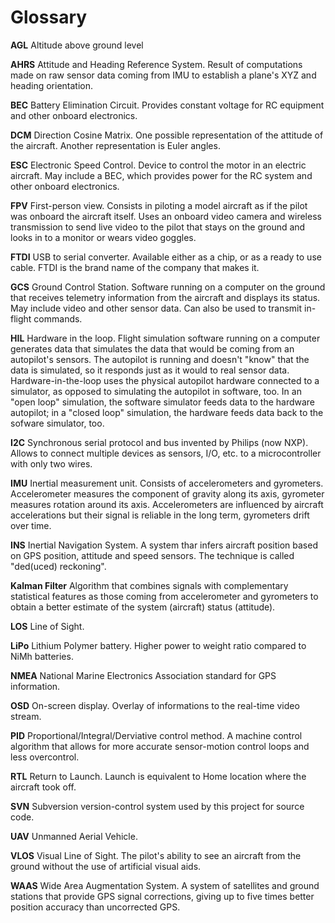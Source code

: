 # Glossary #

**AGL** Altitude above ground level

**AHRS** Attitude and Heading Reference System. Result of computations made on raw sensor data coming from IMU to establish a plane's XYZ and heading orientation.

**BEC** Battery Elimination Circuit. Provides constant voltage for RC equipment and other onboard electronics.

**DCM** Direction Cosine Matrix. One possible representation of the attitude of the aircraft. Another representation is Euler angles.

**ESC** Electronic Speed Control. Device to control the motor in an electric aircraft. May include a BEC, which provides power for the RC system and other onboard electronics.

**FPV** First-person view. Consists in piloting a model aircraft as if the pilot was onboard the aircraft itself. Uses an onboard video camera and wireless transmission to send live video to the pilot that stays on the ground and looks in to a monitor or wears video goggles.

**FTDI** USB to serial converter. Available either as a chip, or as a ready to use cable. FTDI is the brand name of the company that makes it.

**GCS** Ground Control Station. Software running on a computer on the ground that receives telemetry information from the aircraft and displays its status. May include video and other sensor data. Can also be used to transmit in-flight commands.

**HIL** Hardware in the loop. Flight simulation software running on a computer generates data that simulates the data that would be coming from an autopilot's sensors. The autopilot is running and doesn't "know" that the data is simulated, so it responds just as it would to real sensor data. Hardware-in-the-loop uses the physical autopilot hardware connected to a simulator, as opposed to simulating the autopilot in software, too. In an "open loop" simulation, the software simulator feeds data to the hardware autopilot; in a "closed loop" simulation, the hardware feeds data back to the sofware simulator, too.

**I2C** Synchronous serial protocol and bus invented by Philips (now NXP). Allows to connect multiple devices as sensors, I/O, etc. to a microcontroller with only two wires.

**IMU** Inertial measurement unit. Consists of accelerometers and gyrometers. Accelerometer measures the component of gravity along its axis, gyrometer measures rotation around its axis. Accelerometers are influenced by aircraft accelerations but their signal is reliable in the long term, gyrometers drift over time.

**INS** Inertial Navigation System. A system thar infers aircraft position based on GPS position, attitude and speed sensors. The technique is called "ded(uced) reckoning".

**Kalman Filter** Algorithm that combines signals with complementary statistical features as those coming from accelerometer and gyrometers to obtain a better estimate of the system (aircraft) status (attitude).

**LOS** Line of Sight.

**LiPo** Lithium Polymer battery. Higher power to weight ratio compared to NiMh batteries.

**NMEA** National Marine Electronics Association standard for GPS information.

**OSD** On-screen display. Overlay of informations to the real-time video stream.

**PID** Proportional/Integral/Derviative control method. A machine control algorithm that allows for more accurate sensor-motion control loops and less overcontrol.

**RTL** Return to Launch. Launch is equivalent to Home location where the aircraft took off.

**SVN** Subversion version-control system used by this project for source code.

**UAV** Unmanned Aerial Vehicle.

**VLOS** Visual Line of Sight. The pilot's ability to see an aircraft from the ground without the use of artificial visual aids.

**WAAS** Wide Area Augmentation System. A system of satellites and ground stations that provide GPS signal corrections, giving up to five times better position accuracy than uncorrected GPS.